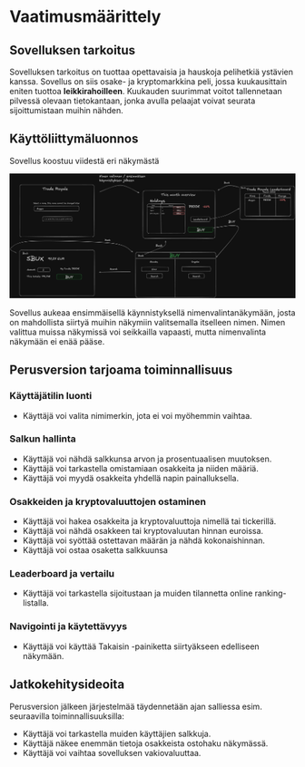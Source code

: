 # Vaatimusmäärittely

## Sovelluksen tarkoitus

Sovelluksen tarkoitus on tuottaa opettavaisia ja hauskoja pelihetkiä ystävien kanssa. Sovellus on siis osake- ja kryptomarkkina peli, jossa kuukausittain eniten tuottoa **leikkirahoilleen**. Kuukauden suurimmat voitot tallennetaan pilvessä olevaan tietokantaan, jonka avulla pelaajat voivat seurata sijoittumistaan muihin nähden.

## Käyttöliittymäluonnos

Sovellus koostuu viidestä eri näkymästä

![](./kuvat/kayttoliittymaluonnos.png)

Sovellus aukeaa ensimmäisellä käynnistyksellä nimenvalintanäkymään, josta on mahdollista siirtyä muihin näkymiin valitsemalla itselleen nimen. Nimen valittua muissa näkymissä voi seikkailla vapaasti, mutta nimenvalinta näkymään ei enää pääse.

## Perusversion tarjoama toiminnallisuus

### Käyttäjätilin luonti

- Käyttäjä voi valita nimimerkin, jota ei voi myöhemmin vaihtaa.

### Salkun hallinta

- Käyttäjä voi nähdä salkkunsa arvon ja prosentuaalisen muutoksen.
- Käyttäjä voi tarkastella omistamiaan osakkeita ja niiden määriä.
- Käyttäjä voi myydä osakkeita yhdellä napin painalluksella.

### Osakkeiden ja kryptovaluuttojen ostaminen

- Käyttäjä voi hakea osakkeita ja kryptovaluuttoja nimellä tai tickerillä.
- Käyttäjä voi nähdä osakkeen tai kryptovaluutan hinnan euroissa.
- Käyttäjä voi syöttää ostettavan määrän ja nähdä kokonaishinnan.
- Käyttäjä voi ostaa osaketta salkkuunsa

### Leaderboard ja vertailu

- Käyttäjä voi tarkastella sijoitustaan ja muiden tilannetta online ranking-listalla.

### Navigointi ja käytettävyys

- Käyttäjä voi käyttää Takaisin -painiketta siirtyäkseen edelliseen näkymään.

## Jatkokehitysideoita

Perusversion jälkeen järjestelmää täydennetään ajan salliessa esim. seuraavilla toiminnallisuuksilla:

- Käyttäjä voi tarkastella muiden käyttäjien salkkuja.
- Käyttäjä näkee enemmän tietoja osakkeista ostohaku näkymässä.
- Käyttäjä voi vaihtaa sovelluksen vakiovaluuttaa.
